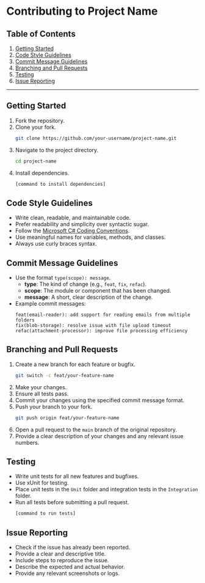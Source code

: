 # Contributing to Project Name

## Table of Contents
1. [Getting Started](#getting-started)
2. [Code Style Guidelines](#code-style-guidelines)
3. [Commit Message Guidelines](#commit-message-guidelines)
4. [Branching and Pull Requests](#branching-and-pull-requests)
5. [Testing](#testing)
6. [Issue Reporting](#issue-reporting)

---

## Getting Started
1. Fork the repository.
2. Clone your fork.
    ```sh
    git clone https://github.com/your-username/project-name.git
    ```
3. Navigate to the project directory.
    ```sh
    cd project-name
    ```
4. Install dependencies.
    ```sh
    [command to install dependencies]
    ```

## Code Style Guidelines
- Write clean, readable, and maintainable code.
- Prefer readability and simplicity over syntactic sugar.
- Follow the [Microsoft C# Coding Conventions](https://docs.microsoft.com/en-us/dotnet/csharp/fundamentals/coding-style/coding-conventions).
- Use meaningful names for variables, methods, and classes.
- Always use curly braces syntax.

## Commit Message Guidelines
- Use the format `type(scope): message`.
    - **type**: The kind of change (e.g., `feat`, `fix`, `refac`).
    - **scope**: The module or component that has been changed.
    - **message**: A short, clear description of the change.
- Example commit messages:
    ```plaintext
    feat(email-reader): add support for reading emails from multiple folders
    fix(blob-storage): resolve issue with file upload timeout
    refac(attachment-processor): improve file processing efficiency
    ```

## Branching and Pull Requests
1. Create a new branch for each feature or bugfix.
    ```sh
    git switch -c feat/your-feature-name
    ```
2. Make your changes.
3. Ensure all tests pass.
4. Commit your changes using the specified commit message format.
5. Push your branch to your fork.
    ```sh
    git push origin feat/your-feature-name
    ```
6. Open a pull request to the `main` branch of the original repository.
7. Provide a clear description of your changes and any relevant issue numbers.

## Testing
- Write unit tests for all new features and bugfixes.
- Use xUnit for testing.
- Place unit tests in the `Unit` folder and integration tests in the `Integration` folder.
- Run all tests before submitting a pull request.
    ```sh
    [command to run tests]
    ```

## Issue Reporting
- Check if the issue has already been reported.
- Provide a clear and descriptive title.
- Include steps to reproduce the issue.
- Describe the expected and actual behavior.
- Provide any relevant screenshots or logs.
